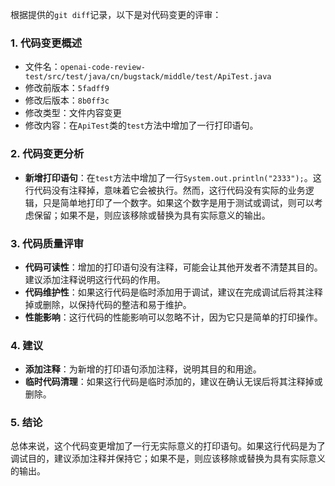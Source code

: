 根据提供的`git diff`记录，以下是对代码变更的评审：

### 1. 代码变更概述
- 文件名：`openai-code-review-test/src/test/java/cn/bugstack/middle/test/ApiTest.java`
- 修改前版本：`5fadff9`
- 修改后版本：`8b0ff3c`
- 修改类型：文件内容变更
- 修改内容：在`ApiTest`类的`test`方法中增加了一行打印语句。

### 2. 代码变更分析
- **新增打印语句**：在`test`方法中增加了一行`System.out.println("2333");`。这行代码没有注释掉，意味着它会被执行。然而，这行代码没有实际的业务逻辑，只是简单地打印了一个数字。如果这个数字是用于测试或调试，则可以考虑保留；如果不是，则应该移除或替换为具有实际意义的输出。

### 3. 代码质量评审
- **代码可读性**：增加的打印语句没有注释，可能会让其他开发者不清楚其目的。建议添加注释说明这行代码的作用。
- **代码维护性**：如果这行代码是临时添加用于调试，建议在完成调试后将其注释掉或删除，以保持代码的整洁和易于维护。
- **性能影响**：这行代码的性能影响可以忽略不计，因为它只是简单的打印操作。

### 4. 建议
- **添加注释**：为新增的打印语句添加注释，说明其目的和用途。
- **临时代码清理**：如果这行代码是临时添加的，建议在确认无误后将其注释掉或删除。

### 5. 结论
总体来说，这个代码变更增加了一行无实际意义的打印语句。如果这行代码是为了调试目的，建议添加注释并保持它；如果不是，则应该移除或替换为具有实际意义的输出。